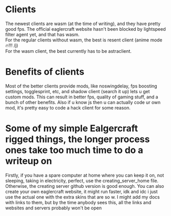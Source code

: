 # Clients
The newest clients are wasm (at the time of writing), and they have pretty good fps. The official eaglercraft website hasn't been blocked by lightspeed filter agent yet, and that has wasm.   
For the regular clients without wasm, the best is resent client (anime mode 🔥!!! /j)  
For the wasm client, the best currently has to be astraclient.

# Benefits of clients
Most of the better clients provide mods, like noswingdelay, fps boosting settings, togglesprint, etc, and shadow client (search it up) lets u get custom mods. 
This can result in better fps, quality of gaming stuff, and a bunch of other benefits. Also if u know js then u can actually code ur own mod, it's pretty easy to code a hack client for some reason. 

# Some of my simple Ealgercraft rigged things, the longer process ones take too much time to do a writeup on
Firstly, if you have a spare computer at home where you can keep it on, not sleeping, taking in electricity, perfect, use the creating_server_home file.
Otherwise, the creating server github version is good enough. You can also create your own eaglercraft website, it might run faster, idk and idc i just use the actual one with the extra skins that are so w. 
I might add my docs with links to them, but by the time anybody sees this, all the links and websites and servers probably won't be open
